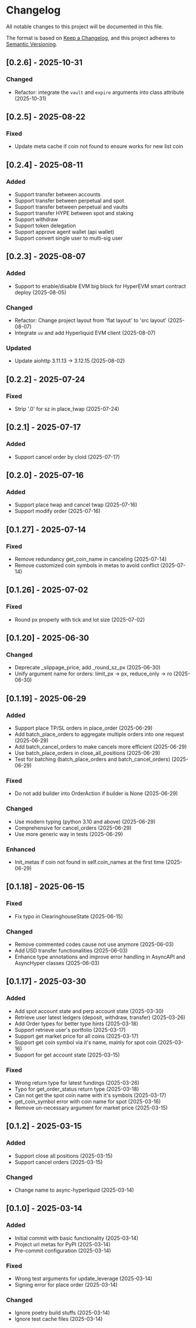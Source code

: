 # Changelog

All notable changes to this project will be documented in this file.

The format is based on [Keep a Changelog](https://keepachangelog.com/en/1.0.0/),
and this project adheres to [Semantic Versioning](https://semver.org/spec/v2.0.0.html).

## [0.2.6] - 2025-10-31

### Changed
- Refactor: integrate the `vault` and `expire` arguments into class attribute (2025-10-31)


## [0.2.5] - 2025-08-22

### Fixed
- Update meta cache if coin not found to ensure works for new list coin

## [0.2.4] - 2025-08-11

### Added
- Support transfer between accounts
- Support transfer between perpetual and spot
- Support transfer between perpetual and vaults
- Support transfer HYPE between spot and staking
- Support withdraw
- Support token delegation
- Support approve agent wallet (api wallet)
- Support convert single user to multi-sig user


## [0.2.3] - 2025-08-07

### Added
- Support to enable/disable EVM big block for HyperEVM smart contract deploy (2025-08-05)

### Changed
- Refactor: Change project layout from 'flat layout' to 'src layout' (2025-08-07)
- Integrate `uv` and add Hyperliquid EVM client (2025-08-07)

### Updated
- Update aiohttp 3.11.13 -> 3.12.15 (2025-08-02)

## [0.2.2] - 2025-07-24

### Fixed
- Strip '.0' for sz in place_twap (2025-07-24)

## [0.2.1] - 2025-07-17

### Added
- Support cancel order by cloid (2025-07-17)

## [0.2.0] - 2025-07-16

### Added
- Support place twap and cancel twap (2025-07-16)
- Support modify order (2025-07-16)

## [0.1.27] - 2025-07-14

### Fixed
- Remove redundancy get_coin_name in canceling (2025-07-14)
- Remove customized coin symbols in metas to avoid conflict (2025-07-14)

## [0.1.26] - 2025-07-02

### Fixed
- Round px properly with tick and lot size (2025-07-02)

## [0.1.20] - 2025-06-30

### Changed
- Deprecate _slippage_price, add _round_sz_px (2025-06-30)
- Unify argument name for orders: limit_px -> px, reduce_only -> ro (2025-06-30)

## [0.1.19] - 2025-06-29

### Added
- Support place TP/SL orders in place_order (2025-06-29)
- Add batch_place_orders to aggregate multiple orders into one request (2025-06-29)
- Add batch_cancel_orders to make cancels more efficient (2025-06-29)
- Use batch_place_orders in close_all_positions (2025-06-29)
- Test for batching (batch_place_orders and batch_cancel_orders) (2025-06-29)

### Fixed
- Do not add builder into OrderAction if builder is None (2025-06-29)

### Changed
- Use modern typing (python 3.10 and above) (2025-06-29)
- Comprehensive for cancel_orders (2025-06-29)
- Use more generic way in tests (2025-06-29)

### Enhanced
- Init_metas if coin not found in self.coin_names at the first time (2025-06-29)

## [0.1.18] - 2025-06-15

### Fixed
- Fix typo in ClearinghouseState (2025-06-15)

### Changed
- Remove commented codes cause not use anymore (2025-06-03)
- Add USD transfer functionalities (2025-06-03)
- Enhance type annotations and improve error handling in AsyncAPI and AsyncHyper classes (2025-06-03)

## [0.1.17] - 2025-03-30

### Added
- Add spot account state and perp account state (2025-03-30)
- Retrieve user latest ledgers (deposit, withdraw, transfer) (2025-03-26)
- Add Order types for better type hints (2025-03-18)
- Support retrieve user's portfolio (2025-03-17)
- Support get market price for all coins (2025-03-17)
- Support get coin symbol via it's name, mainly for spot coin (2025-03-16)
- Support for get account state (2025-03-15)

### Fixed
- Wrong return type for latest fundings (2025-03-26)
- Typo for get_order_status return type (2025-03-18)
- Can not get the spot coin name with it's symbols (2025-03-17)
- get_coin_symbol error with coin name for spot (2025-03-16)
- Remove un-necessary argument for market price (2025-03-15)

## [0.1.2] - 2025-03-15

### Added
- Support close all positions (2025-03-15)
- Support cancel orders (2025-03-15)

### Changed
- Change name to async-hyperliquid (2025-03-14)

## [0.1.0] - 2025-03-14

### Added
- Initial commit with basic functionality (2025-03-14)
- Project url metas for PyPI (2025-03-14)
- Pre-commit configuration (2025-03-14)

### Fixed
- Wrong test arguments for update_leverage (2025-03-14)
- Signing error for place order (2025-03-14)

### Changed
- Ignore poetry build stuffs (2025-03-14)
- Ignore test cache files (2025-03-14)
